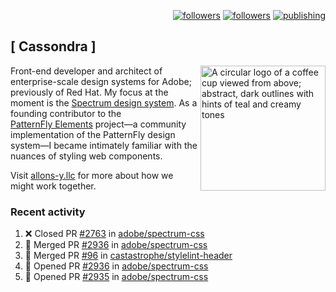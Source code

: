 <p align="right"><a rel="me" href="https://front-end.social/@castastrophe">
    <img alt="followers" title="Follow me on Mastodon" src="https://img.shields.io/mastodon/follow/109297102751309835?domain=https%3A%2F%2Ffront-end.social&label=Follow&logo=mastodon&logoColor=white&style=for-the-badge&labelColor=008080&color=006969"/></a>
  <a href="https://codepen.io/castastrophe/">
    <img alt="followers" title="Follow me on CodePen" src="https://img.shields.io/badge/23-1?color=640464&labelColor=7c007c&style=for-the-badge&logo=codepen&label=Follow"/></a>
<a href="https://castastrophe.medium.com/">
    <img alt="publishing" title="View articles on Medium" src="https://img.shields.io/badge/107-1?color=666&labelColor=444&label=subscribe&logo=medium&logoColor=white&style=for-the-badge"/></a>
</p>

## [&nbsp;Cassondra&nbsp;]

<img align="right" src="https://github-production-user-asset-6210df.s3.amazonaws.com/1840295/253016758-ba468774-1cd3-42c2-8f43-947b5eeb5edf.png" height="200" alt="A circular logo of a coffee cup viewed from above; abstract, dark outlines with hints of teal and creamy tones">

Front-end developer and architect of enterprise-scale design systems for Adobe; previously of Red Hat. My focus at the moment is the [Spectrum design system](https://github.com/adobe/spectrum-css). As a founding contributor to the [PatternFly&nbsp;Elements](https://github.com/patternfly/patternfly-elements) project&mdash;a community implementation of the PatternFly design system&mdash;I became intimately familiar with the nuances of styling web components.

Visit [allons-y.llc](http://allons-y.llc/) for more about how we might work together.

### Recent activity

<!--START_SECTION:activity-->
1. ❌ Closed PR [#2763](https://github.com/adobe/spectrum-css/pull/2763) in [adobe/spectrum-css](https://github.com/adobe/spectrum-css)
2. 🎉 Merged PR [#2936](https://github.com/adobe/spectrum-css/pull/2936) in [adobe/spectrum-css](https://github.com/adobe/spectrum-css)
3. 🎉 Merged PR [#96](https://github.com/castastrophe/stylelint-header/pull/96) in [castastrophe/stylelint-header](https://github.com/castastrophe/stylelint-header)
4. 💪 Opened PR [#2936](https://github.com/adobe/spectrum-css/pull/2936) in [adobe/spectrum-css](https://github.com/adobe/spectrum-css)
5. 💪 Opened PR [#2935](https://github.com/adobe/spectrum-css/pull/2935) in [adobe/spectrum-css](https://github.com/adobe/spectrum-css)
<!--END_SECTION:activity-->
